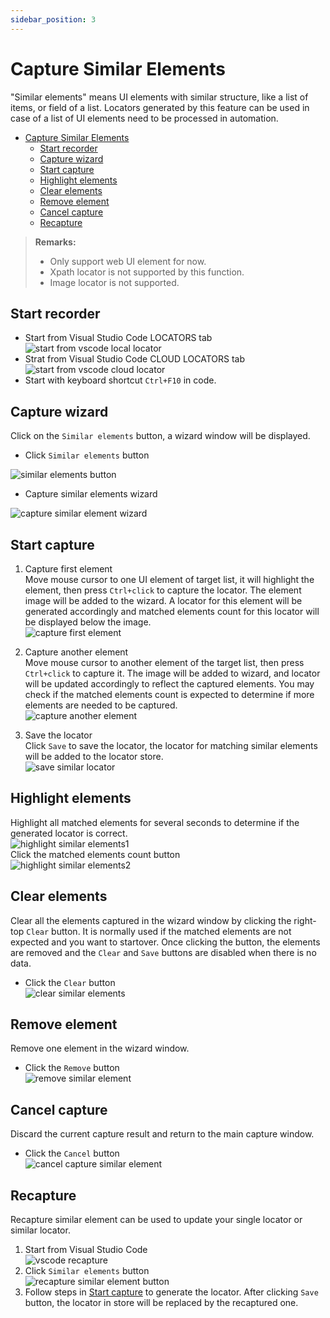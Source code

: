 ```yaml
---
sidebar_position: 3
---
```

# Capture Similar Elements

"Similar elements" means UI elements with similar structure, like a list of items, or field of a list. Locators generated by this feature can be used in case of a list of UI elements need to be processed in automation.  

- [Capture Similar Elements](#capture-similar-elements)
  - [Start recorder](#start-recorder)
  - [Capture wizard](#capture-wizard)
  - [Start capture](#start-capture)
  - [Highlight elements](#highlight-elements)
  - [Clear elements](#clear-elements)
  - [Remove element](#remove-element)
  - [Cancel capture](#cancel-capture)
  - [Recapture](#recapture)

> **Remarks:**
>- Only support web UI element for now.  
>- Xpath locator is not supported by this function.  
>- Image locator is not supported.  


## Start recorder
- Start from Visual Studio Code LOCATORS tab  
![start from vscode local locator](../../img/start_recorder_from_vscode.png)
- Strat from Visual Studio Code CLOUD LOCATORS tab  
![start from vscode cloud locator](../../img/start_recorder_from_cloud.png)
- Start with keyboard shortcut `Ctrl+F10` in code.   

## Capture wizard  
Click on the `Similar elements` button, a wizard window will be displayed.
- Click  `Similar elements` button

![similar elements button](../../img/similar_elements_button.png)
- Capture similar elements wizard 

![capture similar element wizard](../../img/capture_similar_element_wizard.png)


## Start capture

1. Capture first element  
Move mouse cursor to one UI element of target list, it will highlight the element, then press `Ctrl+click` to capture the locator. The element image will be added to the wizard. A locator for this element will be generated accordingly and matched elements count for this locator will be displayed below the image.  
![capture first element](../../img/capture_first_similar_element.png)  

2. Capture another element  
Move mouse cursor to another element of the target list, then press `Ctrl+click` to capture it. The image will be added to wizard, and locator will be updated accordingly to reflect the captured elements. You may check if the matched elements count is expected to determine if more elements are needed to be captured.  
![capture another element](../../img/capture_another_similar_element.png)  

3. Save the locator  
Click `Save` to save the locator, the locator for matching similar elements will be added to the locator store.  
![save similar locator](../../img/save_similar_locator.png)  

## Highlight elements
 Highlight all matched elements for several seconds to determine if the generated locator is correct.  
![highlight similar elements1](../../img/highlight_similar_elements1.png)  
Click the matched elements count button   
![highlight similar elements2](../../img/highlight_similar_elements2.png)  

## Clear elements
Clear all the elements captured in the wizard window by clicking the right-top `Clear` button. It is normally used if the matched elements are not expected and you want to startover. Once clicking the button, the elements are removed and the `Clear` and `Save` buttons are disabled when there is no data.  
- Click the `Clear` button  
![clear similar elements](../../img/clear_similar_elements.png) 

## Remove element
Remove one element in the wizard window.  
- Click the `Remove` button  
![remove similar element](../../img/remove_similar_element.png)  

## Cancel capture
Discard the current capture result and return to the main capture window.  
- Click the `Cancel` button  
![cancel capture similar element](../../img/cancel_capture_similar_element.png)  

## Recapture
Recapture similar element can be used to update your single locator or similar locator.
1. Start from Visual Studio Code   
![vscode recapture](../../img/recorder_recapture_vscode.png)  
2. Click `Similar elements` button  
![recapture similar element button](../../img/recapture_similar_element_button.png)  
3. Follow steps in [Start capture](#start-capture) to generate the locator. After clicking `Save` button, the locator in store will be replaced by the recaptured one. 